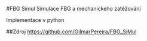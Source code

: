 #FBG Simul
Simulace FBG a mechanickeho zatěžování

Implementace v python

##Zdroj
https://github.com/GilmarPereira/FBG_SiMul
